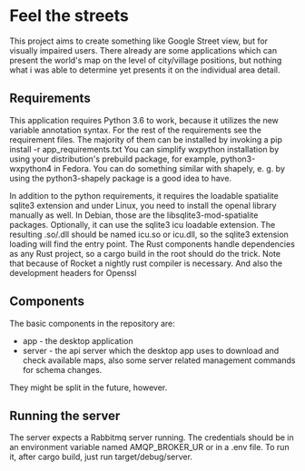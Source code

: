 # Feel the streets

This project aims to create something like Google Street view, but for visually impaired users.
There already are some applications which can present the world's map on the level of city/village positions, but nothing what i was able to determine yet presents it on the individual area detail.

## Requirements

This application requires Python 3.6 to work, because it utilizes the new variable annotation syntax.
For the rest of the requirements see the requirement files.
The majority of them can be installed by invoking a pip install -r app_requirements.txt
You can simplify wxpython installation by using your distribution's prebuild package, for example, python3-wxpython4 in Fedora.
You can do something similar with shapely, e. g. by using the python3-shapely package is a good idea to have.

In addition to the python requirements, it requires the loadable spatialite sqlite3 extension and under Linux, you need to install the openal library manually as well. In Debian, those are the libsqlite3-mod-spatialite packages.
Optionally, it can use the sqlite3 icu loadable extension. The resulting .so/.dll should be named icu.so or icu.dll, so the sqlite3 extension loading will find the entry point.
The Rust components handle dependencies as any Rust project, so a cargo build in the root should do the trick.
Note that because of Rocket a nightly rust compiler is necessary.
And also the development headers for Openssl 
## Components

The basic components in the repository are:
- app - the desktop application
- server - the api server which the desktop app uses to download and check available maps, also some server related management commands for schema changes.

They might be split in the future, however.

## Running the server

The server expects a Rabbitmq server running. The credentials should be in an environment variable named AMQP_BROKER_UR or in a .env file.
To run it, after cargo build, just run target/debug/server.
